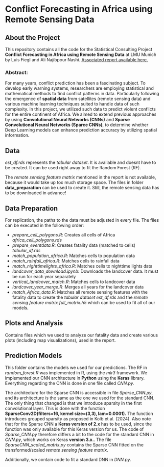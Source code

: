 # Conflict Forecasting in Africa using Remote Sensing Data
## About the Project
This repository contains all the code for the Statistical Consulting Project **Conflict Forecasting in Africa using Remote Sensing Data** at LMU Munich by Luis Fiegl and Ali Najibpour Nashi. 
[Associated report available here.](https://drive.google.com/drive/folders/1lDDNRQymG_GIfyfR11VdzBnzfWMKmDkM?usp=sharing)

### Abstract:
For many years, conflict prediction has been a fascinating subject. To develop early warning systems, researchers are employing statistical and mathematical methods to find conflict patterns in data. Particularly following the emergence of **spatial data** from satellites (remote sensing data) and various machine learning techniques suited to handle data of such complexity. In this project, we utilized such data to predict violent conflicts for the entire continent of Africa. We aimed to extend previous approaches by using **Convolutional Neural Networks (CNNs)** and **Sparse Convolutional Neural Networks (Sparce CNNs)**, to determine whether Deep Learning models can enhance prediction accuracy by utilizing spatial information.

## Data
*est_df.rds* represents the *tabular dataset*. It is available and doesnt have to be created. It can be used right away to fit the Random Forest (RF).

The *remote sensing feature matrix* mentioned in the report is not available, because it would take up too much storage space. The files in folder **data_preparation** can be used to create it. Still, the remote sensing data has to be downloaded in advance!

## Data Preparation
For replication, the paths to the data must be adjusted in every file. The files can be executed in the following order:
- *prepare_cell_polygons.R*: Creates all cells of Africa *africa_cell_polygons.rds*
- *prepare_eventdata.R*: Creates fatality data (matched to cells) *tabular_df.rds*
- *match_population_africa.R*: Matches cells to population data
- *match_rainfall_africa.R*: Matches cells to rainfall data
- *match_nighttimelights_africa.R*: Matches cells to nighttime lights data
- *landcover_data_download.ipynb*: Downloads the landcover data. It must be run for each year separately
- *vertical_landcover_match.R*: Matches cells to landcover data
- *landcover_year_merge.R*: Merges all years for the landcover data
- *match_Africa_data.R*: Matches all remote sensing features with the fatality data to create the *tabular dataset* *est_df.rds* and the *remote sensing feature matrix* *full_matrix.h5* which can be used to fit all of our models.

## Plots and Analysis
Contains files which we used to analyze our fatality data and create various plots (including map visualizations), used in the report.

## Prediction Models
This folder contains the models we used for our predictions. The RF in *random_forest.R* was implemented in R, using the *mlr3* framework. We implemented our CNN architecture in **Python** using the **Keras** library. Everything regarding the CNN is done in one file called *CNN.py*.

The architecture for the Sparse CNN is accessible in file *Sparse_CNN.py*, and its architecture is the same as the one we used for the standard CNN. The only thing that changed is that we introduce sparsity in the first convolutional layer. This is done with the function **SparseConv2D(filters=16, kernel size=(3,3), lam=0.0001).** The function introduces grouped sparsity as proposed in Kolb et al. (2024). Also note that for the Sparse CNN a **Keras version of 2.x** has to be used, since the function was only available for this Keras version for us. The code
of *Sparse_CNN.py* therefore differs a bit to the code for the standard CNN in *CNN.py*, which works on Keras **version 3.x.**. The file *SparseCNN_scaled_matrix.py* contains the Sparse CNN fitted on the transformed/scaled *remote sensing feature matrix*.

Additionally, we contain code to fit a standard DNN in *DNN.py*.
